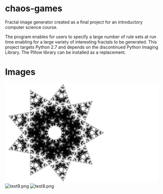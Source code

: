# chaos-games
Fractal image generator created as a final project for an introductory computer science course.

The program enables for users to specify a large number of rule sets at run time enabling for a large variety of interesting fractals to be generated. This project targets Python 2.7 and depends on the discontinued Python Imaging Library. The Pillow library can be installed as a replacement.

# Images

![test3.png](https://github.com/connormcmonigle/chaos-games/blob/master/test3.png)
![test9.png](https://github.com/connormcmonigle/chaos-games/blob/master/test9.png)
![test8.png](https://github.com/connormcmonigle/chaos-games/blob/master/test9.png)



